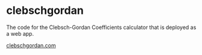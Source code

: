 # clebschgordan
The code for the Clebsch-Gordan Coefficients calculator that is deployed as a web app.

[clebschgordan.com](clebschgordan.com)
